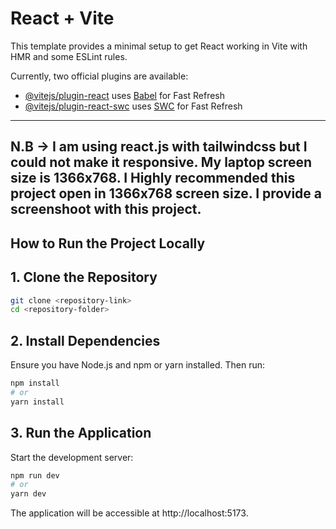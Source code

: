 # React + Vite

This template provides a minimal setup to get React working in Vite with HMR and some ESLint rules.

Currently, two official plugins are available:

- [@vitejs/plugin-react](https://github.com/vitejs/vite-plugin-react/blob/main/packages/plugin-react/README.md) uses [Babel](https://babeljs.io/) for Fast Refresh
- [@vitejs/plugin-react-swc](https://github.com/vitejs/vite-plugin-react-swc) uses [SWC](https://swc.rs/) for Fast Refresh

---

## N.B -> I am using react.js with tailwindcss but I could not make it responsive. My laptop screen size is 1366x768. I Highly recommended this project open in 1366x768 screen size. I provide a screenshoot with this project.

## How to Run the Project Locally

## 1. Clone the Repository

```bash
git clone <repository-link>
cd <repository-folder>
```

## 2. Install Dependencies

Ensure you have Node.js and npm or yarn installed. Then run:

```bash
npm install
# or
yarn install
```

## 3. Run the Application

Start the development server:

```bash
npm run dev
# or
yarn dev
```

The application will be accessible at http://localhost:5173.
